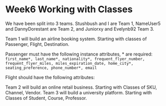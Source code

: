 # Week6 Working with Classes

We have been split into 3 teams. Stushbush and I are Team 1, NameUser5 and DannyDorestant are Team 2, and Juniorxy and Evelynb92 Team 3. 

Team 1 will build an airline booking system. Starting with classes of Passenger, Flight, Destination. 

Passenger must have the following instance attributes, * are required:
`first_name*, last_name*, nationality*, frequent_flyer_number, frequent_flyer_miles, miles_expiration_date, home_city*, seating_preference, phone_number*, email`

Flight should have the following attributes:


Team 2 will build an online retail business. Starting with Classes of SKU, Channel, Vendor.
Team 3 will build a university platform. Starting with Classes of Student, Course, Professor. 


